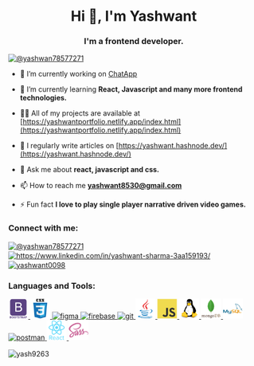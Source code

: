 <h1 align="center">Hi 👋, I'm Yashwant</h1>
<h3 align="center">I'm a frontend developer.</h3>

<p align="left"> <a href="https://twitter.com/@yashwan78577271" target="blank"><img src="https://img.shields.io/twitter/follow/@yashwan78577271?logo=twitter&style=for-the-badge" alt="@yashwan78577271" /></a> </p>

- 🔭 I’m currently working on [ChatApp](https://letstalkinroom.netlify.app/)

- 🌱 I’m currently learning **React, Javascript and many more frontend technologies.**

- 👨‍💻 All of my projects are available at [https://yashwantportfolio.netlify.app/index.html](https://yashwantportfolio.netlify.app/index.html)

- 📝 I regularly write articles on [https://yashwant.hashnode.dev/](https://yashwant.hashnode.dev/)

- 💬 Ask me about **react, javascript and css.**

- 📫 How to reach me **yashwant8530@gmail.com**

- ⚡ Fun fact **I love to play single player narrative driven video games.**

<h3 align="left">Connect with me:</h3>
<p align="left">
<a href="https://twitter.com/@yashwan78577271" target="blank"><img align="center" src="https://raw.githubusercontent.com/rahuldkjain/github-profile-readme-generator/neutral-icons/src/images/icons/Social/twitter.svg" alt="@yashwan78577271" height="30" width="40" /></a>
<a href="https://linkedin.com/in/https://www.linkedin.com/in/yashwant-sharma-3aa159193/" target="blank"><img align="center" src="https://raw.githubusercontent.com/rahuldkjain/github-profile-readme-generator/neutral-icons/src/images/icons/Social/linked-in-alt.svg" alt="https://www.linkedin.com/in/yashwant-sharma-3aa159193/" height="30" width="40" /></a>
<a href="https://instagram.com/yashwant0098" target="blank"><img align="center" src="https://raw.githubusercontent.com/rahuldkjain/github-profile-readme-generator/neutral-icons/src/images/icons/Social/instagram.svg" alt="yashwant0098" height="30" width="40" /></a>
</p>

<h3 align="left">Languages and Tools:</h3>
<p align="left"> <a href="https://getbootstrap.com" target="_blank"> <img src="https://raw.githubusercontent.com/devicons/devicon/master/icons/bootstrap/bootstrap-plain-wordmark.svg" alt="bootstrap" width="40" height="40"/> </a> <a href="https://www.w3schools.com/css/" target="_blank"> <img src="https://raw.githubusercontent.com/devicons/devicon/master/icons/css3/css3-original-wordmark.svg" alt="css3" width="40" height="40"/> </a> <a href="https://www.figma.com/" target="_blank"> <img src="https://www.vectorlogo.zone/logos/figma/figma-icon.svg" alt="figma" width="40" height="40"/> </a> <a href="https://firebase.google.com/" target="_blank"> <img src="https://www.vectorlogo.zone/logos/firebase/firebase-icon.svg" alt="firebase" width="40" height="40"/> </a> <a href="https://git-scm.com/" target="_blank"> <img src="https://www.vectorlogo.zone/logos/git-scm/git-scm-icon.svg" alt="git" width="40" height="40"/> </a> <a href="https://www.java.com" target="_blank"> <img src="https://raw.githubusercontent.com/devicons/devicon/master/icons/java/java-original.svg" alt="java" width="40" height="40"/> </a> <a href="https://developer.mozilla.org/en-US/docs/Web/JavaScript" target="_blank"> <img src="https://raw.githubusercontent.com/devicons/devicon/master/icons/javascript/javascript-original.svg" alt="javascript" width="40" height="40"/> </a> <a href="https://www.linux.org/" target="_blank"> <img src="https://raw.githubusercontent.com/devicons/devicon/master/icons/linux/linux-original.svg" alt="linux" width="40" height="40"/> </a> <a href="https://www.mongodb.com/" target="_blank"> <img src="https://raw.githubusercontent.com/devicons/devicon/master/icons/mongodb/mongodb-original-wordmark.svg" alt="mongodb" width="40" height="40"/> </a> <a href="https://www.mysql.com/" target="_blank"> <img src="https://raw.githubusercontent.com/devicons/devicon/master/icons/mysql/mysql-original-wordmark.svg" alt="mysql" width="40" height="40"/> </a> <a href="https://postman.com" target="_blank"> <img src="https://www.vectorlogo.zone/logos/getpostman/getpostman-icon.svg" alt="postman" width="40" height="40"/> </a> <a href="https://reactjs.org/" target="_blank"> <img src="https://raw.githubusercontent.com/devicons/devicon/master/icons/react/react-original-wordmark.svg" alt="react" width="40" height="40"/> </a> <a href="https://sass-lang.com" target="_blank"> <img src="https://raw.githubusercontent.com/devicons/devicon/master/icons/sass/sass-original.svg" alt="sass" width="40" height="40"/> </a> </p>

<p><img align="center" src="https://github-readme-stats.vercel.app/api/top-langs?username=yash9263&show_icons=true&locale=en&layout=compact" alt="yash9263" /></p>
